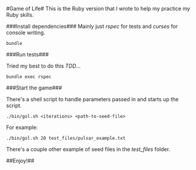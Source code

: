 #Game of Life#
This is the Ruby version that I wrote to help my practice my Ruby skills.

###Install dependencies###
Mainly just *rspec* for tests and *curses* for console writing.

    bundle

###Run tests###

Tried my best to do this *TDD*...

    bundle exec rspec
    
###Start the game###

There's a shell script to handle parameters passed in and starts up the script.

    ./bin/gol.sh <iterations> <path-to-seed-file>
    
For example:

    ./bin/gol.sh 20 test_files/pulsar_example.txt
    
There's a couple other example of seed files in the *test_files* folder.


##Enjoy!##